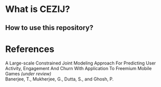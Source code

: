 What is CEZIJ?
======


How to use this repository?
----------



References
=======
A Large-scale Constrained Joint Modeling Approach For Predicting User Activity, Engagement And Churn With Application To Freemium Mobile Games _(under review)_     
Banerjee, T., Mukherjee, G., Dutta, S., and Ghosh, P.

